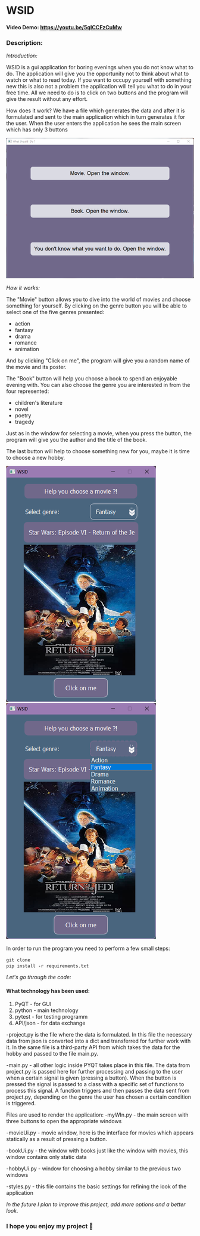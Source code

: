 # WSID
#### Video Demo:  https://youtu.be/5qICCFzCuMw
### Description:

*Introduction:*

WSID is a gui application for boring evenings when you do not know what to do. The application will give you the opportunity not to think about what to watch or what to read today. If you want to occupy yourself with something new this is also not a problem the application will tell you what to do in your free time. All we need to  do is to click on two buttons and the program will give the result without any effort.

How does it work?
We have a file which generates the data and after it is formulated and sent to the main application which in turn generates it for the user.
When the user enters the application he sees the main screen which has only 3 buttons

![](main.png)

*How it works:*

The "Movie" button allows you to dive into the world of movies and choose something for yourself. By clicking on the genre button you will be able to select one of the five genres presented:

- action
- fantasy 
- drama
- romance
- animation
 
And by clicking "Click on me", the program will give you a random name of the movie and its poster.

The "Book" button will help you choose a book to spend an enjoyable evening with. You can also choose the genre you are interested in from the four represented:

- children's literature
- novel
- poetry
- tragedy

Just as in the window for selecting a movie, when you press the button, the program will give you the author and the title of the book.
 
The last button will help to choose something new for you, maybe it is time to choose a new hobby.


![](movie.png)
![](movie_genre.png)

In order to run the program you need to perform a few small steps:
```
git clone 
pip install -r requirements.txt
```
*Let's go through the code:*

#### What technology has been used:

1. PyQT - for GUI
2. python - main technology 
3. pytest - for testing programm
4. API/json - for data exchange

-project.py is the file where the data is formulated. In this file the necessary data from json is converted into a dict and transferred for further work with it. In the same file is a third-party API from which takes the data for the hobby and passed to the file main.py.

-main.py - all other logic inside PYQT takes place in this file. The data from project.py is passed here for further processing and passing to the user when a certain signal is given (pressing a button). When the button is pressed the signal is passed to a class with a specific set of functions to process this signal. A function triggers and then passes the data sent from project.py, depending on the genre the user has chosen a certain condition is triggered.

Files are used to render the application:
-myWIn.py - the main screen with three buttons to open the appropriate windows

-movieUi.py - movie window, here is the interface for movies which appears statically as a result of pressing a button.

-bookUi.py - the window with books just like the window with movies, this window contains only static data

-hobbyUi.py - window for choosing a hobby similar to the previous two windows

-styles.py - this file contains the basic settings for refining the look of the application

*In the future I plan to improve this project, add more options and a better look.*

### I hope you enjoy my project 🙂
